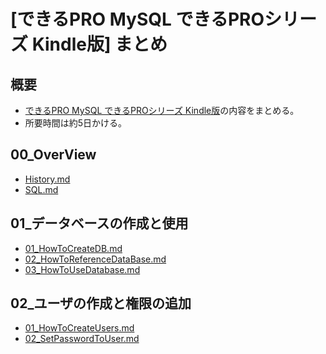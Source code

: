 [できるPRO MySQL できるPROシリーズ Kindle版] まとめ
===

## 概要

- [できるPRO MySQL できるPROシリーズ Kindle版](https://www.amazon.co.jp/%E3%81%A7%E3%81%8D%E3%82%8BPRO-MySQL-%E3%81%A7%E3%81%8D%E3%82%8BPRO%E3%82%B7%E3%83%AA%E3%83%BC%E3%82%BA-%E8%B5%A4%E4%BA%95-%E8%AA%A0-ebook/dp/B00SXPVFL2)の内容をまとめる。
- 所要時間は約5日かける。


## 00\_OverView

- [History.md](00_OverView/History.md)
- [SQL.md](00_OverView/SQL.md)

## 01\_データベースの作成と使用

- [01\_HowToCreateDB.md](01_データベースの作成と使用/01_HowToCreateDB.md)
- [02\_HowToReferenceDataBase.md](01_データベースの作成と使用/02_HowToReferenceDataBase.md)
- [03\_HowToUseDatabase.md](01_データベースの作成と使用/03_HowToUseDatabase.md)

## 02\_ユーザの作成と権限の追加

- [01\_HowToCreateUsers.md](02_ユーザの作成と権限の追加/01_HowToCreateUsers.md)
- [02\_SetPasswordToUser.md](02_ユーザの作成と権限の追加/02_SetPasswordToUser.md)
